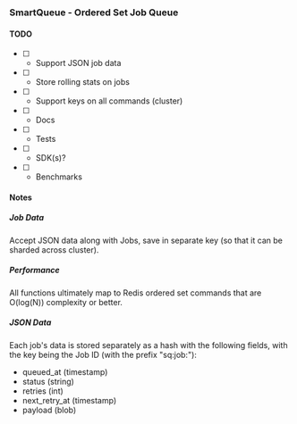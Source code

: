 ### SmartQueue - Ordered Set Job Queue

#### TODO
- [ ] - Support JSON job data
- [ ] - Store rolling stats on jobs
- [ ] - Support keys on all commands (cluster)
- [ ] - Docs
- [ ] - Tests
- [ ] - SDK(s)?
- [ ] - Benchmarks



#### Notes

##### Job Data
Accept JSON data along with Jobs, save in separate key (so that it can be sharded across cluster).

##### Performance
All functions ultimately map to Redis ordered set commands that are O(log(N)) complexity or better.

##### JSON Data
Each job's data is stored separately as a hash with the following fields, with the key being the Job ID (with the prefix "sq:job:"):

* queued_at (timestamp)
* status (string)
* retries (int)
* next_retry_at (timestamp)
* payload (blob)
